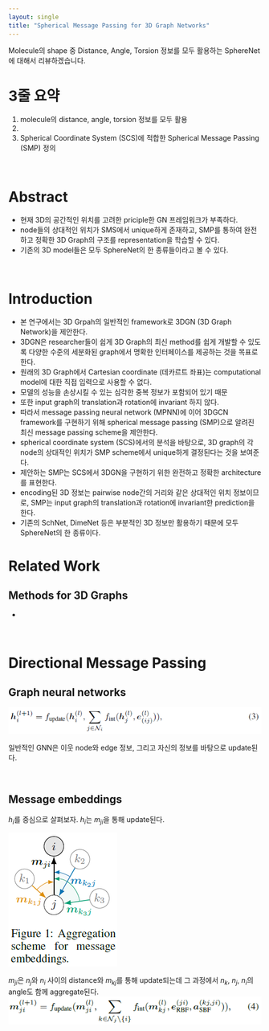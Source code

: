 ```yaml
---
layout: single
title: "Spherical Message Passing for 3D Graph Networks"
---
```


Molecule의 shape 중 Distance, Angle, Torsion 정보를 모두 활용하는 SphereNet에 대해서 리뷰하겠습니다.

# 3줄 요약
1. molecule의 distance, angle, torsion 정보를 모두 활용
2. 
3. Spherical Coordinate System (SCS)에 적합한 Spherical Message Passing (SMP) 정의
<br />

# Abstract
- 현재 3D의 공간적인 위치를 고려한 priciple한 GN 프레임워크가 부족하다.
- node들의 상대적인 위치가 SMS에서 unique하게 존재하고, SMP를 통하여 완전하고 정확한 3D Graph의 구조를 representation을 학습할 수 있다. 
- 기존의 3D model들은 모두 SphereNet의 한 종류들이라고 볼 수 있다.

<br />

 # Introduction
 - 본 연구에서는 3D Grpah의 일반적인 framework로 3DGN (3D Graph Network)을 제안한다. 
 - 3DGN은 researcher들이 쉽게 3D Graph의 최신 method를 쉽게 개발할 수 있도록 다양한 수준의  세분화된 graph에서 명확한 인터페이스를 제공하는 것을 목표로 한다.
 - 원래의 3D Graph에서 Cartesian coordinate (데카르트 좌표)는 computational model에 대한 직접 입력으로 사용할 수 없다.
 - 모델의 성능을 손상시킬 수 있는 심각한 중복 정보가 포함되어 있기 때문
 - 또한 input graph의 translation과 rotation에 invariant 하지 않다.
 - 따라서 message passing neural network (MPNN)에 이어 3DGCN framework를 구현하기 위해 spherical message passing (SMP)으로 알려진 최신 message passing scheme을 제안한다.
 - spherical coordinate system (SCS)에서의 분석을 바탕으로, 3D graph의 각 node의 상대적인 위치가 SMP scheme에서 unique하게 결정된다는 것을 보여준다.
 - 제안하는 SMP는 SCS에서 3DGN을 구현하기 위한 완전하고 정확한 architecture를 표현한다.
 - encoding된 3D 정보는 pairwise node간의 거리와 같은 상대적인 위치 정보이므로, SMP는 input graph의 translation과 rotation에 invariant한 prediction을 한다.
 - 기존의 SchNet, DimeNet 등은 부분적인 3D 정보만 활용하기 때문에 모두 SphereNet의 한 종류이다.

# Related Work
## Methods for 3D Graphs
- 

<br />

# Directional Message Passing
## Graph neural networks
![eq3](../images/2022-02-09-dimenet/eq3.png)

일반적인 GNN은 이웃 node와 edge 정보, 그리고 자신의 정보를 바탕으로 update된다.

<br />

## Message embeddings
$h_{i}$를 중심으로 살펴보자. $h_{i}$는 $m_{ji}$을 통해 update된다. 

![fig1](../images/2022-02-09-dimenet/fig1.png) 

$m_{ji}$은 $n_{j}$와 $n_{i}$ 사이의 distance와 $m_{kj}$를 통해 update되는데 그 과정에서 $n_{k}$, $n_{j}$, $n_{i}$의 angle도 함께 aggregate된다.
![eq4](../images/2022-02-09-dimenet/eq4.png)

 
